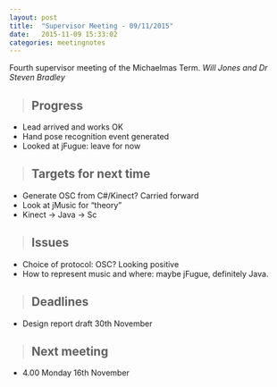 ```yaml
---
layout: post
title:  "Supervisor Meeting - 09/11/2015"
date:   2015-11-09 15:33:02
categories: meetingnotes
---
```


Fourth supervisor meeting of the Michaelmas Term. _Will Jones and Dr Steven Bradley_

>Progress
>---
* Lead arrived and works OK
* Hand pose recognition event generated
* Looked at jFugue: leave for now

>Targets for next time
>---
* Generate OSC from C#/Kinect? Carried forward
* Look at jMusic for “theory”
* Kinect -> Java -> Sc

>Issues
>---
* Choice of protocol: OSC? Looking positive
* How to represent music and where: maybe jFugue, definitely Java.

>Deadlines
>---
* Design report draft 30th November

>Next meeting
>---
* 4.00 Monday 16th November